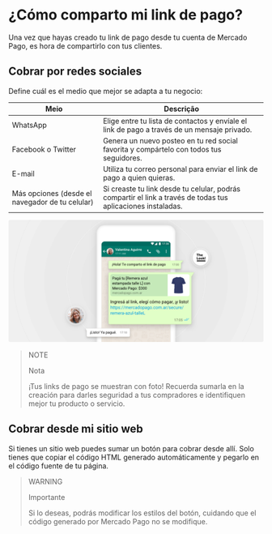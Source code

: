 # ¿Cómo comparto mi link de pago?

Una vez que hayas creado tu link de pago desde tu cuenta de Mercado Pago, es hora de compartirlo con tus clientes.

## Cobrar por redes sociales

Define cuál es el medio que mejor se adapta a tu negocio:

**Meio** | **Descrição**
----------------- | -----------------
WhatsApp | Elige entre tu lista de contactos y envíale el link de pago a través de un mensaje privado.
Facebook o Twitter | Genera un nuevo posteo en tu red social favorita y compártelo con todos tus seguidores.
E-mail | Utiliza tu correo personal para enviar el link de pago a quien quieras.
Más opciones (desde el navegador de tu celular) | Si creaste tu link desde tu celular, podrás compartir el link a través de todas tus aplicaciones instaladas.

![Recibir pagos por redes sociales](/images/button/byl_compartir.png)

> NOTE
> 
> Nota
> 
> ¡Tus links de pago se muestran con foto! Recuerda sumarla en la creación para darles seguridad a tus compradores e identifiquen mejor tu producto o servicio.

## Cobrar desde mi sitio web

Si tienes un sitio web puedes sumar un botón para cobrar desde allí.
Solo tienes que copiar el código HTML generado automáticamente y pegarlo en el código fuente de tu página.

> WARNING
> 
> Importante
> 
> Si lo deseas, podrás modificar los estilos del botón, cuidando que el código generado por Mercado Pago no se modifique.